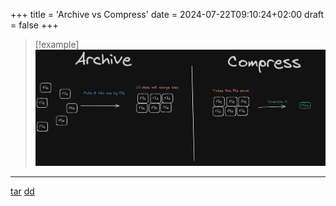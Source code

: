 +++
title = 'Archive vs Compress'
date = 2024-07-22T09:10:24+02:00
draft = false
+++

    

>[!example]
>![Pasted_image_20240426121427.png](/static/Pasted_image_20240426121427.png)

---
[tar](/obisdian_ntoes/notes_obsidian/Linux/tar.md) [dd](/obisdian_ntoes/notes_obsidian/Linux/dd.md)